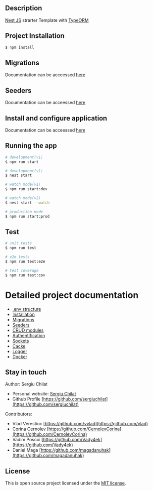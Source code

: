 ## Description

[Nest JS](https://github.com/nestjs/nest) strarter Template with [TypeORM](https://typeorm.io/)

## Project Installation

```bash
$ npm install
```

## Migrations

Documentation can be acceessed [here](readme/migration.md)

## Seeders
Documentation can be acceessed [here](readme/seeder.md)

## Install and configure  application
Documentation can be acceessed [here](readme/install.md)

## Running the app

```bash
# development(v1)
$ npm run start

# development(v1)
$ nest start

# watch mode(v1)
$ npm run start:dev

# watch mode(v2)
$ nest start --watch

# production mode
$ npm run start:prod
```

## Test

```bash
# unit tests
$ npm run test

# e2e tests
$ npm run test:e2e

# test coverage
$ npm run test:cov
```

# Detailed project documentation
- [.env structure](readme/env.md)
- [Installation](readme/install.md)
- [Migrations](readme/migration.md)
- [Seeders](readme/seeder.md)
- [CRUD modules](readme/crud.md)
- [Authentification](readme/auth.md)
- [Sockets](readme/socket.md)
- [Cacke](readme/cache.md)
- [Logger](readme/logger.md)
- [Docker](readme/docker.md)


## Stay in touch

Author: Sergiu Chilat
- Personal website: [Sergiu Chilat](https://sergiu.live) 
- Github Profile [https://github.com/sergiuchilat](https://github.com/sergiuchilat)

Contributors:
- Vlad Verestiuc [https://github.com/vvlad](https://github.com/vlad)
- Corina Cernolev [https://github.com/CernolevCorina](https://github.com/CernolevCorina)
- Vadim Poscoi [https://github.com/Vady4ek](https://github.com/Vady4ek)
- Daniel Maga [https://github.com/magadanuhak](https://github.com/magadanuhak)


## License

This is open source project licensed under the [MIT license](https://opensource.org/license/mit/).
